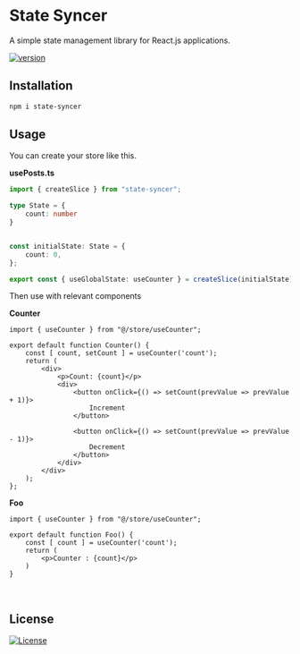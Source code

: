 # State Syncer

A simple state management library for React.js applications.


<p align="center">

[![version](https://img.shields.io/npm/v/state-syncer.svg)](https://www.npmjs.com/package/state-syncer)

</p>

## Installation

```sh
npm i state-syncer
```

## Usage

You can create your store like this.

**usePosts.ts**
```ts
import { createSlice } from "state-syncer";

type State = {
    count: number
}


const initialState: State = {
    count: 0,
};

export const { useGlobalState: useCounter } = createSlice(initialState);
```

Then use with relevant components 

**Counter**

```tsx
import { useCounter } from "@/store/useCounter";

export default function Counter() {
    const [ count, setCount ] = useCounter('count');
    return (
        <div>
            <p>Count: {count}</p>
            <div>
                <button onClick={() => setCount(prevValue => prevValue + 1)}>
                    Increment
                </button>

                <button onClick={() => setCount(prevValue => prevValue - 1)}>
                    Decrement
                </button>
            </div>
        </div>
    );
};
```

**Foo**

```tsx
import { useCounter } from "@/store/useCounter";

export default function Foo() {
    const [ count ] = useCounter('count');
    return (
        <p>Counter : {count}</p>
    )
}
```

<br /> 

## License

[![License](https://img.shields.io/badge/license-MIT-blue)](https://github.com/mustafadalga/state-syncer/blob/main/LICENSE)


